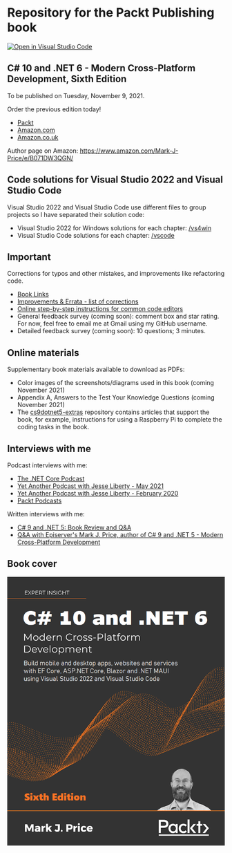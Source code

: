 # Repository for the Packt Publishing book
[![Open in Visual Studio Code](https://open.vscode.dev/badges/open-in-vscode.svg)](https://open.vscode.dev/markjprice/cs10dotnet6)
## C# 10 and .NET 6 - Modern Cross-Platform Development, Sixth Edition

To be published on Tuesday, November 9, 2021.

Order the previous edition today!
- [Packt](https://www.packtpub.com/product/c-9-and-net-5-modern-cross-platform-development-fifth-edition/9781800568105)
- [Amazon.com](https://www.amazon.com/dp/180056810X/)
- [Amazon.co.uk](https://www.amazon.co.uk/dp/180056810X/)

Author page on Amazon: https://www.amazon.com/Mark-J-Price/e/B071DW3QGN/ 

## Code solutions for Visual Studio 2022 and Visual Studio Code

Visual Studio 2022 and Visual Studio Code use different files to group projects so I have separated their solution code:

- Visual Studio 2022 for Windows solutions for each chapter: [/vs4win](/vs4win)
- Visual Studio Code solutions for each chapter: [/vscode](/vscode)

## Important
Corrections for typos and other mistakes, and improvements like refactoring code.
- [Book Links](book-links.md)
- [Improvements & Errata - list of corrections](errata.md)
- [Online step-by-step instructions for common code editors](docs/README.md)
- General feedback survey (coming soon): comment box and star rating. For now, feel free to email me at Gmail using my GitHub username.
- Detailed feedback survey (coming soon): 10 questions; 3 minutes.

## Online materials
Supplementary book materials available to download as PDFs: 
- Color images of the screenshots/diagrams used in this book (coming November 2021)
- Appendix A, Answers to the Test Your Knowledge Questions (coming November 2021)
- The [cs9dotnet5-extras](https://github.com/markjprice/cs9dotnet5-extras) repository contains articles that support the book, for example, instructions for using a Raspberry Pi to complete the coding tasks in the book.

## Interviews with me
Podcast interviews with me:
- [The .NET Core Podcast](https://dotnetcore.show/episode-44-learning-net-core-with-mark-j-price/)
- [Yet Another Podcast with Jesse Liberty - May 2021](http://jesseliberty.com/2021/05/16/mark-price-on-c9-and-net-6/)
- [Yet Another Podcast with Jesse Liberty - February 2020](http://jesseliberty.com/2020/02/23/mark-price-c-net-core/)
- [Packt Podcasts](https://soundcloud.com/packt-podcasts/csharp-8-dotnet-core-3-the-evolution-of-the-microsoft-ecosystem)

Written interviews with me:
- [C# 9 and .NET 5: Book Review and Q&A](https://www.infoq.com/articles/book-interview-mark-price/?itm_source=infoq&itm_campaign=user_page&itm_medium=link)
- [Q&A with Episerver's Mark J. Price, author of C# 9 and .NET 5 - Modern Cross-Platform Development](https://www.episerver.com/articles/q-and-a-with-mark-price)

## Book cover
![C# 10 and .NET 6 by Packt Publishing](B17442_cover.png)
